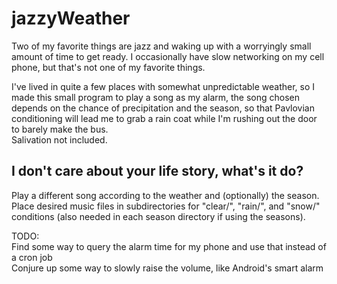 # jazzyWeather
Two of my favorite things are jazz and waking up with a worryingly small amount of time to get ready. I occasionally have slow networking on my cell phone, but that's not one of my favorite things.


I've lived in quite a few places with somewhat unpredictable weather, so I made this small program to play a song as my alarm, the song chosen depends on the chance of precipitation and the season, so that Pavlovian conditioning will lead me to grab a rain coat while I'm rushing out the door to barely make the bus.  
Salivation not included.

## I don't care about your life story, what's it do? 
Play a different song according to the weather and (optionally) the season.  
Place desired music files in subdirectories for "clear/", "rain/", and "snow/" conditions (also needed in each season directory if using the seasons).

TODO:  
  Find some way to query the alarm time for my phone and use that instead of a cron job  
  Conjure up some way to slowly raise the volume, like Android's smart alarm

